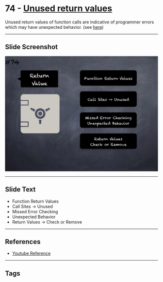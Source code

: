 # 74 - [Unused return values](Unused%20return%20values.md)
Unused return values of function calls are indicative of programmer errors which may have unexpected behavior. (see [here](https://github.com/crytic/slither/wiki/Detector-Documentation#unused-return))

___
## Slide Screenshot
![074.png](../../images/pitfalls_and_best_practices101/074.png)
___
## Slide Text
- Function Return Values
- Call Sites -> Unused
- Missed Error Checking
- Unexpected Behavior
- Return Values -> Check or Remove
___
## References
- [Youtube Reference](https://youtu.be/byA3MLLiKMM?t=882)
___
## Tags
